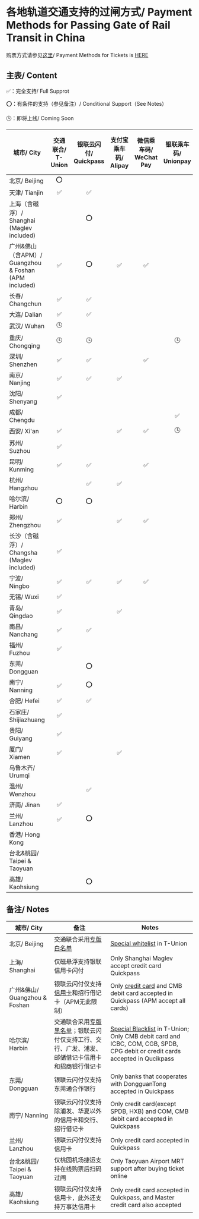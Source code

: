 # 各地轨道交通支持的过闸方式/ Payment Methods for Passing Gate of Rail Transit in China

购票方式请参见[这里](https://github.com/Ivysauro/ChinaRailTransit/blob/master/data/Payment%20Methods(Part%202).md)/ Payment Methods for Tickets is [HERE](https://github.com/Ivysauro/ChinaRailTransit/blob/master/data/Payment%20Methods(Part%202).md)

## 主表/ Content
✅：完全支持/ Full Supprot

⭕：有条件的支持（参见备注）/ Conditional Support（See Notes）

🕓：即将上线/ Coming Soon

| 城市/ City | 交通联合/ T-Union | 银联云闪付/ Quickpass | 支付宝乘车码/ Alipay | 微信乘车码/ WeChat Pay | 银联乘车码/ Unionpay | 官方应用乘车码/ Official Apps |
| ---------  | :--------------: | :-----------------:  | :-----------------: | :-------------------: | :-----------------: | :-------:|
| 北京/ Beijing | ⭕ | | | | | ✅ | 
| 天津/ Tianjin | ✅ | ✅ | | | | ✅ | |
| 上海（含磁浮）/ Shanghai (Maglev included) | | ⭕ | | | | ✅ | |
| 广州&佛山（含APM）/ Guangzhou & Foshan (APM included) | ✅ | ⭕ | ✅ | ✅ | | ✅ | |
| 长春/ Changchun | ✅ | ✅ | | | | | |
| 大连/ Dalian | ✅ | ✅ | | | | ✅ | |
| 武汉/ Wuhan | 🕓 | | | | | ✅ | |
| 重庆/ Chongqing | 🕓 | 🕓 | | | 🕓 | |
| 深圳/ Shenzhen | ✅ | ✅ | | ✅ | | ✅ | |
| 南京/ Nanjing | ✅ | ✅ | ✅ | | | ✅ | |
| 沈阳/ Shenyang | ✅ | | | | | ✅ | |
| 成都/ Chengdu | | | | | ✅ | ✅ | |
| 西安/ Xi'an | ✅ | | ✅ | ✅ | 🕓 | ✅ | |
| 苏州/ Suzhou | ✅ | | | | | ✅ | |
| 昆明/ Kunming | ✅ | ✅ | | ✅ | | ✅ | |
| 杭州/ Hangzhou | | ✅ | ✅ | | | ✅ | |
| 哈尔滨/ Harbin | ⭕ | ⭕ | | | | ✅ | |
| 郑州/ Zhengzhou | ✅ | | ✅ | ✅ | | ✅ | |
| 长沙（含磁浮）/ Changsha (Maglev included) | ✅ | | | | | ✅ | |
| 宁波/ Ningbo | ✅ | ✅ | ✅ | ✅ | | ✅ | |
| 无锡/ Wuxi | ✅ | | | | | ✅ | |
| 青岛/ Qingdao | ✅ | | ✅ | | | ✅ | |
| 南昌/ Nanchang | ✅ | ✅ | | | | ✅ | |
| 福州/ Fuzhou | ✅ | | | | | ✅ | |
| 东莞/ Dongguan | | ⭕ | | | | ✅ | |
| 南宁/ Nanning | ✅ | ⭕ | | | | ✅ | |
| 合肥/ Hefei | ✅ | ✅ | | | | ✅ | |
| 石家庄/ Shijiazhuang | ✅ | | | | | ✅ | |
| 贵阳/ Guiyang | ✅ | | | | | ✅ | |
| 厦门/ Xiamen | ✅ | | ✅ | | | ✅ | |
| 乌鲁木齐/ Urumqi | | | | | | ✅ | |
| 温州/ Wenzhou | | ✅ | | | | ✅ | |
| 济南/ Jinan | ✅ | | | | | ✅ | |
| 兰州/ Lanzhou | ✅ | ⭕ | | | | ✅ | |
| 香港/ Hong Kong | | | | | | | |
| 台北&桃园/ Taipei & Taoyuan | | | | | | ⭕ | |
| 高雄/ Kaohsiung | | ⭕ | | | | | ✅ |

## 备注/ Notes
| 城市/ City | 备注 | Notes |
| --------- | --- | ----- |
| 北京/ Beijing | 交通联合采用[专版白名单](https://mp.weixin.qq.com/s/JF4pULn90EA7S5lUWaxNyw) | [Special whitelist](https://mp.weixin.qq.com/s/JF4pULn90EA7S5lUWaxNyw) in T-Union |
| 上海/ Shanghai | 仅磁悬浮支持银联信用卡闪付 | Only Shanghai Maglev accept credit card Quickpass|
| 广州&佛山/ Guangzhou & Foshan | 银联云闪付仅支持[信用卡](http://cs.gzmtr.com/ckfw/pwzy/201811/t20181106_60161.htm)和招行借记卡（APM无此限制） | Only [credit card](http://cs.gzmtr.com/ckfw/pwzy/201811/t20181106_60161.htm) and CMB debit card accepted in Quickpass (APM accept all cards) |
| 哈尔滨/ Harbin | 交通联合采用[专版黑名单](https://www.zhihu.com/question/312911617)；银联云闪付仅支持工行、交行、广发、浦发、邮储借记卡信用卡和招商银行借记卡 | [Special Blacklist](https://www.zhihu.com/question/312911617) in T-Union; Only CMB debit card and ICBC, COM, CGB, SPDB, CPG debit or credit cards accepted in Qucikpass |
| 东莞/ Dongguan | 银联云闪付仅支持东莞通合作银行 | Only banks that cooperates with DongguanTong accepted in Quickpass |
| 南宁/ Nanning | 银联云闪付仅支持除浦发、华夏以外的信用卡和交行、招行借记卡 | Only credit card(except SPDB, HXB) and COM, CMB debit card accepted in Quickpass |
| 兰州/ Lanzhou | 银联云闪付仅支持信用卡 | Only credit card accepted in Quickpass |
| 台北&桃园/ Taipei & Taoyuan | 仅桃园机场捷运支持在线购票后扫码过闸 | Only Taoyuan Airport MRT support after buying ticket online |
| 高雄/ Kaohsiung | 银联云闪付仅支持信用卡，此外还支持万事达信用卡 | Only credit card accepted in Quickpass, and Master credit card also accepted |
